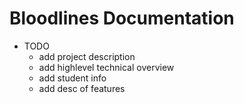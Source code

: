 # Bloodlines Documentation

* TODO
    * add project description
    * add highlevel technical overview
    * add student info 
    * add desc of features 
